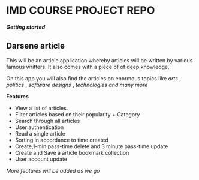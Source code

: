# IMD COURSE PROJECT REPO

***Getting started***

## Darsene article 

<p>This will be an article application whereby articles will be written by various famous writters. It also comes with a piece of of deep knowledge.</p>


 On this app you will also find the articles on enormous topics like 
  _arts_
  , 
  _politics_
  , 
  _software designs_
  ,
  _technologies and many more_
  
  **Features**
  - View a list of articles.
  - Filter articles based on their popularity + Category
  - Search through all articles
  - User authentication
  - Read a single article
  - Sorting in accordance to time created
  - Create,1-min pass-time delete and 3 minute pass-time update
  - Create and Save a article bookmark collection
  - User account update
  
  _More features will be added as we go_
  

